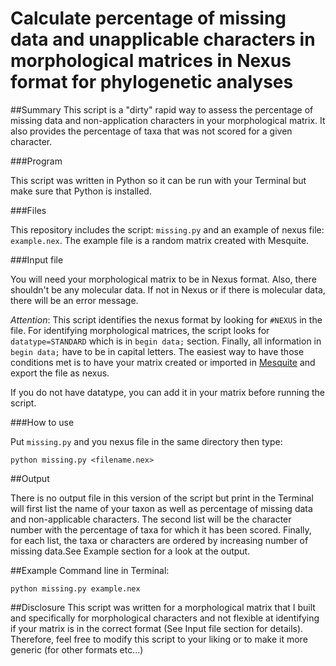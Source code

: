 
Calculate percentage of missing data and unapplicable characters in morphological matrices in Nexus format for phylogenetic analyses
======================

##Summary
This script is a "dirty" rapid way to assess the percentage of missing data and non-application characters in your morphological matrix. It also provides the percentage of taxa that was not scored for a given character.


###Program

This script was written in Python so it can be run with your Terminal but make sure that Python is installed.


###Files

This repository includes the script: `missing.py` and an example of nexus file: `example.nex`. The example file is a random matrix created with Mesquite.

###Input file

You will need your morphological matrix to be in Nexus format. Also, there shouldn't be any molecular data. If not in Nexus or if there is molecular data, there will be an error message.

_Attention_: This script identifies the nexus format by looking for `#NEXUS` in the file. For identifying morphological matrices, the script looks for `datatype=STANDARD` which is in `begin data;` section. Finally, all information in `begin data;` have to be in capital letters. 
The easiest way to have those conditions met is to have your matrix created or imported in [Mesquite](http://mesquiteproject.org/mesquite/download/download.html) and export the file as nexus.

If you do not have datatype, you can add it in your matrix before running the script.


###How to use

Put `missing.py` and you nexus file in the same directory then type:

`python missing.py <filename.nex>`

##Output

There is no output file in this version of the script but print in the Terminal will first list the name of your taxon as well as percentage of missing data and non-applicable characters.
The second list will be the character number with the percentage of taxa for which it has been scored. Finally, for each list, the taxa or characters are ordered by increasing number of missing data.See Example section for a look at the output.


##Example
Command line in Terminal:

`python missing.py example.nex`

##Disclosure
This script was written for a morphological matrix that I built and specifically for morphological characters and not flexible at identifying if your matrix is in the correct format (See Input file section for details). 
Therefore, feel free to modify this script to your liking or to make it more generic (for other formats etc...)



